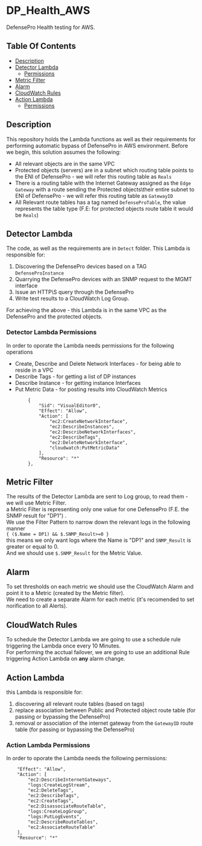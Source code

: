 # DP_Health_AWS
DefensePro Health testing for AWS.

## Table Of Contents ###
- [Description](#description )
- [Detector Lambda](#detector-lambda)
  * [Permissions](#detector-lambda-permissions)
- [Metric Filter](#metric-filter)
- [Alarm](#alarm)
- [CloudWatch Rules](#cloudwatch-rules)
- [Action Lambda](#action-lambda)
  * [Permissions](#action-lambda-permissions)

## Description ##
This repository holds the Lambda functions as well as their requirements for performing automatic bypass of DefensePro in AWS environment.
Before we begin, this solution assumes the following:
* All relevant objects are in the same VPC
* Protected objects (servers) are in a subnet which routing table points to the ENI of DefensePro - we will refer this routing table as `Reals`
* There is a routing table with the Internet Gateway assigned as the `Edge Gateway` with a route sending the Protected objects\their entire subnet to ENI of DefensePro - we will refer this routing table as `GatewayID`
* All Relevant route tables has a tag named `DefenseProTable`, the value represents the table type (F.E: for protected objects route table it would be `Reals`)

## Detector Lambda ##
The code, as well as the requirements are in `Detect` folder. This Lambda is responsible for:
1. Discovering the DefensePro devices based on a TAG `DefenseProInstance`
2. Quarrying the DefensePro devices with an SNMP request to the MGMT interface
3. Issue an HTTP\S query through the DefensePro 
4. Write test results to a CloudWatch Log Group.

For achieving the above - this Lambda is in the same VPC as the DefensePro and the protected objects.

### Detector Lambda Permissions ###
In order to oporate the Lambda needs permissions for the following operations
* Create, Describe and Delete Network Interfaces - for being able to reside in a VPC
* Describe Tags - for getting a list of DP instances
* Describe Instance - for getting instance Interfaces 
* Put Metric Data - for posting results into CloudWatch Metrics

```
        {
            "Sid": "VisualEditor0",
            "Effect": "Allow",
            "Action": [
                "ec2:CreateNetworkInterface",
                "ec2:DescribeInstances",
                "ec2:DescribeNetworkInterfaces",
                "ec2:DescribeTags",
                "ec2:DeleteNetworkInterface",
                "cloudwatch:PutMetricData"
            ],
            "Resource": "*"
        },
```

## Metric Filter ##
The results of the Detector Lambda are sent to Log group, to read them - we will use Metric Filter. <br>
a Metric Filter is representing only one value for one DefensePro (F.E. the SNMP result for "DP1") .<br>
We use the Filter Pattern to narrow down the relevant logs in the following manner <br>
`{ ($.Name = DP1) && $.SNMP_Result>=0 }`<br>
this means we only want logs where the Name is "DP1" and `SNMP_Result` is greater or equal to 0. <br>
And we should use `$.SNMP_Result` for the Metric Value.<br>

## Alarm ##
To set thresholds on each metric we should use the CloudWatch Alarm and point it to a Metric (created by the Metric filter). <br>
We need to create a separate Alarm for each metric (it's recomended to set norification to all Alerts).<br>

## CloudWatch Rules ##
To schedule the Detector Lambda we are going to use a schedule rule triggering the Lambda once every 10 Minutes.<br>
For performing the acctual failover, we are going to use an additional Rule triggering Action Lambda on <b>any</b> alarm change.<br>

## Action Lambda ## 
this Lambda is responsible for:
1. discovering all relevant route tables (based on tags)
2. replace association between Public and Protected object route table (for passing or bypassing the DefensePro)
3. removal or association of the internet gateway from the `GatewayID` route table (for passing or bypassing the DefensePro)

### Action Lambda Permissions ###
In order to oporate the Lambda needs the following permissions:
```
    "Effect": "Allow",
    "Action": [
        "ec2:DescribeInternetGateways",
        "logs:CreateLogStream",
        "ec2:DeleteTags",
        "ec2:DescribeTags",
        "ec2:CreateTags",
        "ec2:DisassociateRouteTable",
        "logs:CreateLogGroup",
        "logs:PutLogEvents",
        "ec2:DescribeRouteTables",
        "ec2:AssociateRouteTable"
    ],
    "Resource": "*"
```
